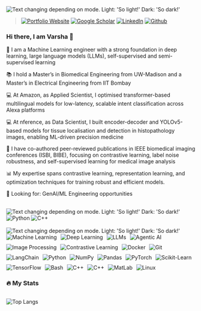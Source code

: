 <picture>
<source media="(prefers-color-scheme: dark)" srcset="https://readme-typing-svg.demolab.com?font=IBM+Plex+Mono&weight=500&size=30&duration=4000&pause=1500&color=F7F7F7&width=435&lines=About+Me%3A"/>
  <img alt="Text changing depending on mode. Light: 'So light!' Dark: 'So dark!'" src="https://readme-typing-svg.demolab.com?font=IBM+Plex+Mono&weight=500&size=30&duration=4000&pause=1500&color=000000&width=435&lines=About+Me%3A">
</picture>

> <div display="flex">
>  <a href="https://varshasatish.github.io/" target="_blank" rel="noopener noreferrer" > <img src="https://img.shields.io/badge/website-4EAA25?style=for-the-badge&logo=About.me&logoColor=white" alt="Portfolio Website"/></a>
>  <a href="https://scholar.google.com/citations?user=googlescholar-id&user=qJVeaUUAAAAJ" target="_blank" rel="noopener noreferrer" > <img src="https://img.shields.io/badge/Google Scholar-1a5276?style=for-the-badge&logo=medium&logoColor=white" alt="Google Scholar"/></a>
>  <a href="https://www.linkedin.com/in/varsha-satish/" target="_blank" rel="noopener noreferrer" > <img src="https://img.shields.io/badge/LinkedIn-0077B5?style=for-the-badge&logo=linkedin&logoColor=white" alt="LinkedIn"/></a>
>  <a href="https://github.com//varshasatish" target="_blank" rel="noopener noreferrer" > <img src="https://img.shields.io/badge/GitHub-100000?style=for-the-badge&logo=github&logoColor=white" alt="Github"/></a>

</div>

### Hi there, I am Varsha 👋

📎 I am a Machine Learning engineer with a strong foundation in deep learning, large language models (LLMs), self-supervised and semi-supervised learning 

📚 I hold a Master’s in Biomedical Engineering from UW-Madison and a Master’s in Electrical Engineering from IIT Bombay

💻 At Amazon, as Applied Scientist, I optimised transformer-based multilingual models for low-latency, scalable intent classification across Alexa platforms

💻 At nference, as Data Scientist, I built encoder-decoder and YOLOv5-based models for tissue localisation and detection in histopathology images, enabling ML-driven precision medicine

🔖 I have co-authored peer-reviewed publications in IEEE biomedical imaging conferences (ISBI, BIBE), focusing on contrastive learning, label noise robustness, and self-supervised learning for medical image analysis

📊 My expertise spans contrastive learning, representation learning, and optimization techniques for training robust and efficient models.

🔎 Looking for: GenAI/ML Engineering opportunities



<br />
<picture>
<source media="(prefers-color-scheme: dark)" srcset="https://readme-typing-svg.demolab.com?font=IBM+Plex+Mono&weight=500&size=30&duration=4000&pause=1500&color=F7F7F7&width=435&lines=Top+Languages%3A"/>
  <img alt="Text changing depending on mode. Light: 'So light!' Dark: 'So dark!'" src="https://readme-typing-svg.demolab.com?font=IBM+Plex+Mono&weight=500&size=30&duration=4000&pause=1500&color=000000&width=435&lines=Top+Languages%3A">
</picture>

<div display="flex">
  <img src="https://img.shields.io/badge/Python-14354C?style=for-the-badge&logo=python&logoColor=white" alt="Python"/>
  <img src="https://img.shields.io/badge/C%2B%2B-00599C?style=for-the-badge&logo=c%2B%2B&logoColor=white" alt="C++"/>
</div>

<br />


<picture>
<source media="(prefers-color-scheme: dark)" srcset="https://readme-typing-svg.demolab.com?font=IBM+Plex+Mono&weight=500&size=30&duration=4000&pause=1500&color=F7F7F7&width=435&lines=Top+Skills%3A"/>
  <img alt="Text changing depending on mode. Light: 'So light!' Dark: 'So dark!'" src="https://readme-typing-svg.demolab.com?font=IBM+Plex+Mono&weight=500&size=30&duration=4000&pause=1500&color=000000&width=435&lines=Top+Skills%3A">
</picture>

<div style="display:flex; flex-wrap: wrap; gap: 10px;">
  <img src="https://img.shields.io/badge/Machine Learning-013243?style=for-the-badge&logo=numpy&logoColor=white" alt="Machine Learning"/>
  <img src="https://img.shields.io/badge/Deep Learning-28b463?style=for-the-badge&logo=githubactions&logoColor=white" alt="Deep Learning"/>
  <img src="https://img.shields.io/badge/LLMs-2496ED?style=for-the-badge&logo=docker&logoColor=white" alt="LLMs"/>
  <img src="https://img.shields.io/badge/Agentic AI-013243?style=for-the-badge&logo=numpy&logoColor=white" alt="Agentic AI"/>
  <img src="https://img.shields.io/badge/Image Processing-F05032?style=for-the-badge&logo=numpy&logoColor=white" alt="Image Processing"/>
  <img src="https://img.shields.io/badge/Contrastive Learning-0076A8?style=for-the-badge&logo=numpy&logoColor=white" alt="Contrastive Learning"/>
  <img src="https://img.shields.io/badge/Docker-2496ED?style=for-the-badge&logo=docker&logoColor=white" alt="Docker"/>
  <img src="https://img.shields.io/badge/Git-F05032?style=for-the-badge&logo=git&logoColor=white" alt="Git"/>
  <img src="https://img.shields.io/badge/LangChain-000000?style=for-the-badge&logo=langchain&logoColor=white" alt="LangChain"/>
  <img src="https://img.shields.io/badge/Python-3776AB?style=for-the-badge&logo=python&logoColor=white" alt="Python"/>
  <img src="https://img.shields.io/badge/NumPy-0884ea0?style=for-the-badge&logo=numpy&logoColor=white" alt="NumPy"/>
  <img src="https://img.shields.io/badge/Pandas-150458?style=for-the-badge&logo=pandas&logoColor=white" alt="Pandas"/>
  <img src="https://img.shields.io/badge/PyTorch-EE4C2C?style=for-the-badge&logo=pytorch&logoColor=white" alt="PyTorch"/>
  <img src="https://img.shields.io/badge/Scikit--Learn-F7931E?style=for-the-badge&logo=scikitlearn&logoColor=white" alt="Scikit-Learn"/>
  <img src="https://img.shields.io/badge/TensorFlow-FF6F00?style=for-the-badge&logo=tensorflow&logoColor=white" alt="TensorFlow"/>
  <img src="https://img.shields.io/badge/Bash-4EAA25?style=for-the-badge&logo=gnubash&logoColor=white" alt="Bash"/>
  <img src="https://img.shields.io/badge/C++-00599C?style=for-the-badge&logo=c%2B%2B&logoColor=white" alt="C++"/>
  <img src="https://img.shields.io/badge/OpenCV-eb984e?style=for-the-badge&logo=opencv%2B%2B&logoColor=white" alt="C++"/>
  <img src="https://img.shields.io/badge/MatLab-0076A8?style=for-the-badge&logo=mathworks&logoColor=white" alt="MatLab"/>
  <img src="https://img.shields.io/badge/Linux-F05032?style=for-the-badge&logo=linux&logoColor=white" alt="Linux"/>
</div>


### :fire: My Stats 
<img src="https://komarev.com/ghpvc/?username=VarshaSatish&style=flat-square&color=blue" alt=""/>


![Top Langs](https://github-readme-stats.vercel.app/api/top-langs/?username=VarshaSatish&layout=compact&theme=radical)

